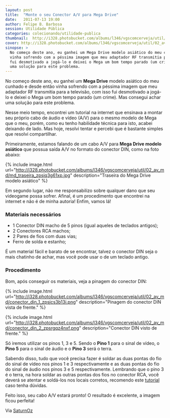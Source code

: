 ```yaml
---
layout: post
title:  "Monte o seu Conector A/V para Mega Drive"
date:   2011-07-13 19:00
author: Felipe B. Barbosa
session: Utilidade Pública
categories: colecionando/utilidade-publica
thumbnail:  http://i328.photobucket.com/albums/l346/vgscomcerveja/util/02_av_md/post_thumbnail_zps5iwdry2l.jpg
cover: http://i328.photobucket.com/albums/l346/vgscomcerveja/util/02_av_md/post_header_zpstpkaqsc7.jpg
sinopse: >
  No começo deste ano, eu ganhei um Mega Drive modelo asiático do meu cunhado e desde então
  vinha sofrendo com a péssima imagem que meu adaptador RF transmitia para a televisão, com isso
  fui desmotivado a jogá-lo e deixei o Mega um bom tempo parado (um crime). Mas consegui achar
  uma solução para este problema.
---
```

No começo deste ano, eu ganhei um **Mega Drive** modelo asiático do meu cunhado e desde então
vinha sofrendo com a péssima imagem que meu adaptador RF transmitia para a televisão, com isso
fui desmotivado a jogá-lo e deixei o Mega um bom tempo parado (um crime). Mas consegui achar
uma solução para este problema.

Nesse meio tempo, encontrei um tutorial na internet que ensinava a montar seu próprio cabo de
áudio e vídeo (A/V) para o mesmo modelo de Mega que o meu, porém, como eu tenho habilidade
técnica para isto, acabei deixando de lado. Mas hoje, resolvi tentar e percebi que é bastante
simples que resolvi compartilhar.

Primeiramente, estamos falando de um cabo A/V para **Mega Drive modelo asiático** que possua
saída A/V no formato do conector DIN, como na foto abaixo:

{% include image.html url="http://i328.photobucket.com/albums/l346/vgscomcerveja/util/02_av_md/md_traseira_zpsjq3g61xp.jpg" description="Traseira do Mega Drive modelo asiático" %}

Em segundo lugar, não me responsabilizo sobre qualquer dano que seu videogame possa sofrer.
Afinal, é um procedimento que encontrei na internet e não é de minha autoria! Enfim, vamos lá!

### Materiais necessários

- 1 Conector DIN macho de 5 pinos (igual aqueles de teclados antigos);
- 2 Conectores RCA machos;
- 2 Pares de fios com duas vias;
- Ferro de solda e estanho;

É um material fácil e barato de se encontrar, talvez o conector DIN seja o mais chatinho de achar,
mas você pode usar o de um teclado antigo.

### Procedimento

Bom, após conseguir os materiais, veja a pinagem do conector DIN:

{% include image.html url="http://i328.photobucket.com/albums/l346/vgscomcerveja/util/02_av_md/conector_din_1_zpsjcs3b13i.png" description="Pinagem do conector DIN vista de frente." %}

{% include image.html url="http://i328.photobucket.com/albums/l346/vgscomcerveja/util/02_av_md/conector_din_2_zpsrgqz4nxf.png" description="Conector DIN visto de frente." %}

Só iremos utilizar os pinos 1, 3 e 5. Sendo o **Pino 1** para o sinal de vídeo, o **Pino 5** para
o sinal de áudio e o **Pino 3** será o terra.

Sabendo disso, tudo que você precisa fazer é soldar as duas pontas do fio do sinal de vídeo nos
pinos 1 e 3 respectivamente e as duas pontas do fio do sinal de áudio nos pinos 3 e 5 respectivamente.
Lembrando que o pino 3 é o terra, na hora soldar as outras pontas dos fios no conector RCA, você
deverá se atentar e soldá-los nos locais corretos, recomendo este [tutorial](http://www.infoskep.com/subject-como-fazer-cabos-rca.html) caso tenha dúvidas.

Feito isso, seu cabo A/V estará pronto! O resultado é excelente, a imagem ficou perfeita!

Via [SaturnOz](http://goo.gl/xiFiJ)
